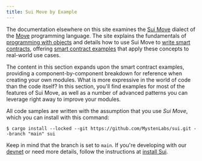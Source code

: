 ```yaml
---
title: Sui Move by Example
---
```


The documentation elsewhere on this site examines the [Sui Move](/learn/sui-move-diffs.md) dialect of the [Move](/learn/why-move.md) programming language. The site explains the fundamentals of [programming with objects](/build/programming-with-objects.md) and details how to use Sui Move to [write smart contracts](/build/move.md), offering [smart contract examples](/explore/examples.md) that apply these concepts to real-world use cases.

The content in this section expands upon the smart contract examples, providing a component-by-component breakdown for reference when creating your own modules. What is more expressive in the world of code than the code itself? In this section, you'll find examples for most of the features of Sui Move, as well as a number of advanced patterns you can leverage right away to improve your modules.

All code samples are written with the assumption that you use *Sui Move*, which you can install with this command:
```
$ cargo install --locked --git https://github.com/MystenLabs/sui.git --branch "main" sui
```

Keep in mind that the branch is set to `main`. If you're developing with our [devnet](/build/devnet.md) or need more details, follow the instructions at [install Sui](/build/install.md#binaries).